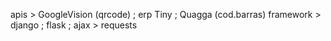 apis > GoogleVision (qrcode) ; erp Tiny ; Quagga (cod.barras)
framework > django ; flask ;
ajax > requests
